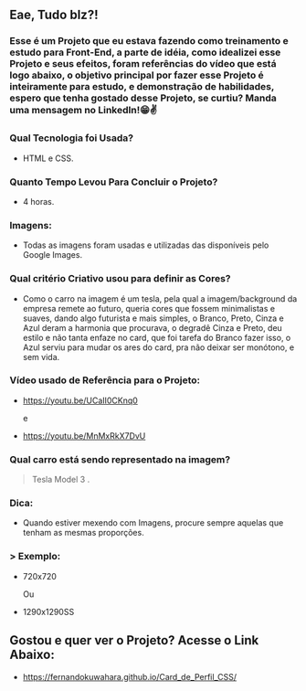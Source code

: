 ## Eae, Tudo blz?!

### Esse é um Projeto que eu estava fazendo como treinamento e estudo para Front-End, a parte de idéia, como idealizei esse Projeto e seus efeitos, foram referências do vídeo que está logo abaixo, o objetivo principal por fazer esse Projeto é inteiramente para estudo, e demonstração de habilidades, espero que tenha gostado desse Projeto, se curtiu? Manda uma mensagem no LinkedIn!😁✌️

### Qual Tecnologia foi Usada?
- HTML e CSS.

### Quanto Tempo Levou Para Concluir o Projeto?
- 4 horas.

### Imagens:
- Todas as imagens foram usadas e utilizadas das disponíveis pelo Google Images.

### Qual critério Criativo usou para definir as Cores?
- Como o carro na imagem é um tesla, pela qual a imagem/background da empresa remete ao futuro, queria cores que fossem minimalistas e suaves, dando algo futurista e mais simples, o Branco, Preto, Cinza e Azul deram a harmonia que procurava, o degradê Cinza e Preto, deu estilo e não tanta enfaze no card, que foi tarefa do Branco fazer isso, o Azul serviu para mudar os ares do card, pra não deixar ser monótono, e sem vida.

### Vídeo usado de Referência para o Projeto:
- https://youtu.be/UCaII0CKnq0

  e
- https://youtu.be/MnMxRkX7DvU

### Qual carro está sendo representado na imagem?
> Tesla Model 3
.
### Dica:
- Quando estiver mexendo com Imagens, procure sempre aquelas que tenham as mesmas proporções.
### > Exemplo:
- 720x720

  Ou
- 1290x1290SS

## Gostou e quer ver o Projeto? Acesse o Link Abaixo:
- https://fernandokuwahara.github.io/Card_de_Perfil_CSS/
